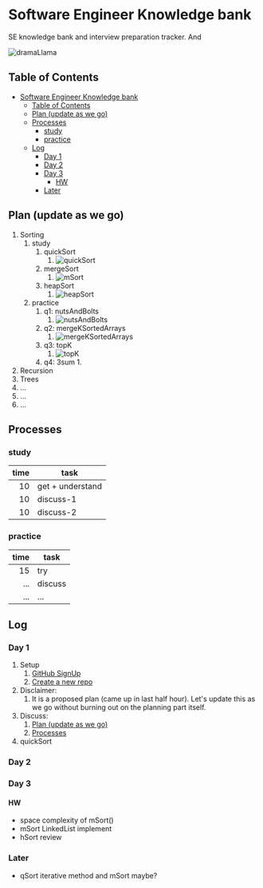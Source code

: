 # Software Engineer Knowledge bank

SE knowledge bank and interview preparation tracker. And

![dramaLlama](/resources/images/dramaLlama.png)

## Table of Contents

- [Software Engineer Knowledge bank](#software-engineer-knowledge-bank)
  - [Table of Contents](#table-of-contents)
  - [Plan (update as we go)](#plan-update-as-we-go)
  - [Processes](#processes)
    - [study](#study)
    - [practice](#practice)
  - [Log](#log)
    - [Day 1](#day-1)
    - [Day 2](#day-2)
    - [Day 3](#day-3)
      - [HW](#hw)
    - [Later](#later)

## Plan (update as we go)

1. Sorting
   1. study
      1. quickSort
         1. ![quickSort](/resources/images/quickSort.png "quickSort")
      2. mergeSort
         1. ![mSort](/resources/images/mSort.png "mergeSort")
      3. heapSort
         1. ![heapSort](/resources/images/heapSort.png "heapSort")
   2. practice
      1. q1: nutsAndBolts
         1. ![nutsAndBolts](resources/images/nutsAndBolts.png "nutsAndBolts")
      2. q2: mergeKSortedArrays
         1. ![mergeKSortedArrays](resources/images/mergeKSortedArrays.png "mergeKSortedArrays")
      3. q3: topK
         1. ![topK](resources/images/topK.png "topK")
      4. q4: 3sum
         1.
2. Recursion
3. Trees
4. ...
5. ...
6. ...

## Processes

### study

| time | task             |
| ---: | ---------------- |
|   10 | get + understand |
|   10 | discuss-1        |
|   10 | discuss-2        |

### practice

| time | task    |
| ---: | ------- |
|   15 | try     |
|  ... | discuss |
|  ... | ...     |

## Log

### Day 1

1. Setup
   1. [GitHub SignUp](https://github.com/join?source=header-home)
   2. [Create a new repo](https://github.com/new)
2. Disclaimer:
   1. It is a proposed plan (came up in last half hour). Let's update this as we go without burning out on the planning part itself.
3. Discuss:
   1. [Plan (update as we go)](#plan-update-as-we-go)
   2. [Processes](#processes)
4. quickSort

### Day 2

### Day 3

#### HW

- space complexity of mSort()
- mSort LinkedList implement
- hSort review

### Later

- qSort iterative method and mSort maybe?
